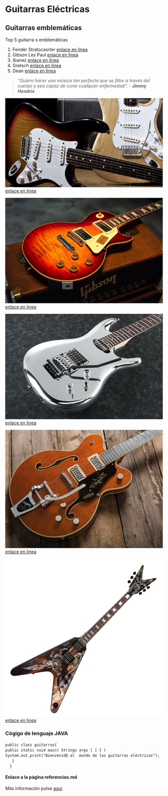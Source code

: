 # Guitarras Eléctricas
##  Guitarras  emblemáticas
Top 5  guitarra s  emblemáticas

1. Fender Stratocasrter [enlace en linea](https://es.wikipedia.org/wiki/Fender_Stratocaster)
2. Gibson Les Paul [enlace en linea](https://es.wikipedia.org/wiki/Gibson_Les_Paul)
3. Ibanez [enlace en linea](https://es.wikipedia.org/wiki/Ibanez)
4. Gretsch [enlace en linea](https://es.wikipedia.org/wiki/Gretsch)
5. Dean  [enlace en linea](https://es.wikipedia.org/wiki/Dean_Guitars)

>*“Quiero hacer una música tan perfecta que se filtre a través del cuerpo y sea capaz de curar cualquier enfermedad”. - **Jimmy Hendrix***

![TextoAlternativo](fender.jpg)  [enlace en linea](https://shop.fender.com/es-ES/start)

![TextoAlternativo](Gibsong.jpg)  [enlace en linea](https://www.gibson.com/)

![TextoAlternativo](JSg.jpg)  [enlace en linea](https://www.ibanez.com/eu/)

![TextoAlternativo](Gretschg.jpg)  [enlace en linea](https://www.gretschguitars.com/)

![TextoAlternativo](Deang.jpg)  [enlace en linea](https://www.deanguitars.com/)

### Cógigo de lenguaje JAVA

`public class guitarras{`  
`public static void main( Strings args [ ] { )`  
`System.out.print("Bienvenid@ al  mundo de las guitarras eléctricas");`  
`   }`  
`  }`

#### Enlace a la página referencias.md  
[aquí]: https://github.com/Oriol-web/Oriol-web.github.io/blob/main/referencias.md

Más información pulse [aquí]
